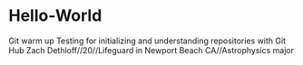# Hello-World
Git warm up
Testing for initializing and understanding repositories with Git Hub
Zach Dethloff//20//Lifeguard in Newport Beach CA//Astrophysics major
